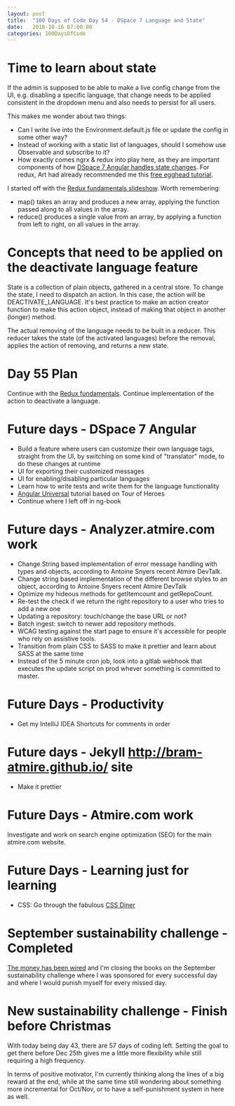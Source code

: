 ```yaml
---
layout: post
title:  "100 Days of Code Day 54 - DSpace 7 Language and State"
date:   2018-10-16 07:00:00
categories: 100DaysOfCode
---
```


# Time to learn about state

If the admin is supposed to be able to make a live config change from the UI, e.g. disabling a specific language, that change needs to be applied consistent in the dropdown menu and also needs to persist for all users.

This makes me wonder about two things:
* Can I write live into the Environment.default.js file or update the config in some other way?
* Instead of working with a static list of languages, should I somehow use Observable and subscribe to it?
* How exactly comes ngrx & redux into play here, as they are important components of how [DSpace 7 Angular handles state changes](https://wiki.duraspace.org/display/DSPACE/DSpace+7+-+Angular+UI+Development#DSpace7-AngularUIDevelopment-Statechanges). For redux, Art had already recommended me this [free egghead tutorial](https://egghead.io/courses/getting-started-with-redux).

I started off with the [Redux fundamentals slideshow](http://blog.isquaredsoftware.com/2018/03/presentation-reactathon-redux-fundamentals/). Worth remembering:
* map() takes an array and produces a new array, applying the function passed along to all values in the array. 
* reduce() produces a single value from an array, by applying a function from left to right, on all values in the array.

# Concepts that need to be applied on the deactivate language feature

State is a collection of plain objects, gathered in a central store.
To change the state, I need to dispatch an action. In this case, the action will be DEACTIVATE_LANGUAGE.
It's best practice to make an action creator function to make this action object, instead of making that object in another (longer) method.

The actual removing of the language needs to be built in a reducer. This reducer takes the state (of the activated languages) before the removal, applies the action of removing, and returns a new state.

# Day 55 Plan

Continue with the [Redux fundamentals](https://blog.isquaredsoftware.com/presentations/2018-03-redux-fundamentals/#/18).
Continue implementation of the action to deactivate a language.

# Future days - DSpace 7 Angular

* Build a feature where users can customize their own language tags, straight from the UI, by switching on some kind of "translator" mode, to do these changes at runtime
* UI for exporting their customized messages
* UI for enabling/disabling particular languages
* Learn how to write tests and write them for the language functionality
* [Angular Universal](https://angular.io/guide/universal) tutorial based on Tour of Heroes
* Continue where I left off in ng-book

# Future days - Analyzer.atmire.com work

* Change String based implementation of error message handling with types and objects, according to Antoine Snyers recent Atmire DevTalk.
* Change string based implementation of the different browse styles to an object, according to Antoine Snyers recent Atmire DevTalk
* Optimize my hideous methods for getItemcount and getRepoCount.
* Re-test the check if we return the right repository to a user who tries to add a new one
* Updating a repository: touch/change the base URL or not?
* Batch ingest: switch to newer add repository methods.
* WCAG testing against the start page to ensure it's accessible for people who rely on assistive tools.
* Transition from plain CSS to SASS to make it prettier and learn about SASS at the same time
* Instead of the 5 minute cron job, look into a gitlab webhook that executes the update script on prod whever something is committed to master.

# Future Days - Productivity

* Get my IntelliJ IDEA Shortcuts for comments in order

# Future days - Jekyll http://bram-atmire.github.io/ site

* Make it prettier

# Future Days - Atmire.com work

Investigate and work on search engine optimization (SEO) for the main atmire.com website.

# Future Days - Learning just for learning

* CSS: Go through the fabulous [CSS Diner](https://flukeout.github.io/)

# September sustainability challenge - Completed

[The money has been wired](https://my.charitywater.org/bram-luyten/code-for-water) and I'm closing the books on the September sustainability challenge where I was sponsored for every successful day and where I would punish myself for every missed day.

# New sustainability challenge - Finish before Christmas

With today being day 43, there are 57 days of coding left. Setting the goal to get there before Dec 25th gives me a little more flexibility while still requiring a high frequency.

In terms of positive motivator, I'm currently thinking along the lines of a big reward at the end, while at the same time still wondering about something more incremental for Oct/Nov, or to have a self-punishment system in here as well.